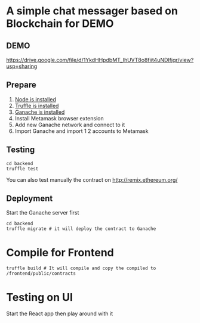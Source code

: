 # A simple chat messager based on Blockchain for DEMO


## DEMO
https://drive.google.com/file/d/1YkdHHpdbMT_IhUVT8o8fiit4uNDIfjqr/view?usp=sharing

## Prepare
1. [Node is installed](https://nodejs.org/en/download)
2. [Truffle is installed](https://trufflesuite.com/docs/truffle/how-to/install/)
3. [Ganache is installed](https://trufflesuite.com/ganache/)
4. Install Metamask browser extension
5. Add new Ganache network and connect to it
6. Import Ganache and import 1 2 accounts to Metamask

## Testing
```
cd backend
truffle test
```
You can also test manually the contract on http://remix.ethereum.org/ 

## Deployment
Start the Ganache server first
```
cd backend
truffle migrate # it will deploy the contract to Ganache
```

# Compile for Frontend
```
truffle build # It will compile and copy the compiled to /frontend/public/contracts
```

# Testing on UI
Start the React app then play around with it
